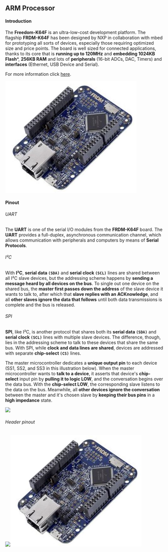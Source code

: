 ## ARM Processor

#### Introduction

The **Freedom-K64F** is an ultra-low-cost development platform. The flagship **FRDM-K64F** has been designed by NXP in collaboration with mbed for prototyping all sorts of devices, especially those requiring optimized size and price points. The board is well sized for connected applications, thanks to its core that is **running up to 120MHz** and **embedding 1024KB Flash***, **256KB RAM** and lots of **peripherals** (16-bit ADCs, DAC, Timers) and **interfaces** (Ethernet, USB Device and Serial).

For more information click [here](https://developer.mbed.org/platforms/FRDM-K64F/).

![](Assets/frdm.jpg)

#### Pinout

###### UART

The **UART** is one of the serial I/O modules from the **FRDM-K64F** board. The **UART** provides a full-duplex, asynchronous communication channel, which allows communication with peripherals and computers by means of **Serial Protocols**.

###### I²C

With **I²C**, **serial data `(SDA)`** and **serial clock `(SCL)`** lines are shared between all I²C slave devices, but the addressing scheme happens by **sending a message heard by all devices on the bus**. To single out one device on the shared bus, the **master first passes down the address** of the slave device it wants to talk to, after which that **slave replies with an ACKnowledge**, and all **other slaves ignore the data that follows** until both data transmissions is complete and the bus is released.

###### SPI

**SPI**, like I²C, is another protocol that shares both its **serial data `(SDA)`** and **serial clock `(SCL)`** lines with multiple slave devices. The difference, though, lies in the addressing scheme to talk to these devices that share the same bus. With SPI, while **clock and data lines are shared**, devices are addressed with separate **chip-select `(CS)`** lines.

The master microcontroller dedicates a **unique output pin** to each device (SS1, SS2, and SS3 in this illustration below). When the master microcontroller wants to **talk to a device**, it asserts that device's **chip-select** input pin by **pulling it to logic LOW**, and the conversation begins over the data bus. With the **chip-select LOW**, the corresponding slave listens to the data on the bus. Meanwhile, all **other devices ignore the conversation** between the master and it's chosen slave by **keeping their bus pins** in a **high impedance** state.

![](Afbeeldingen/SPI.jpg)

###### Header pinout

![](Afbeeldingen/pinout.jpg)![](/assets/frdm.JPG)